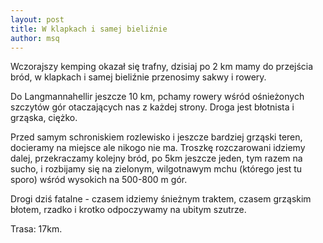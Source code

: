 ```yaml
---
layout: post
title: W klapkach i samej bieliźnie
author: msq
---
```


Wczorajszy kemping okazał się trafny, dzisiaj po 2 km mamy do przejścia bród, w klapkach i samej bieliźnie przenosimy sakwy i rowery.

Do Langmannahellir jeszcze 10 km, pchamy rowery wśród ośnieżonych szczytów gór otaczających nas z każdej strony. Droga jest błotnista i grząska, ciężko. 

Przed samym schroniskiem rozlewisko i jeszcze bardziej grząski teren, docieramy na miejsce ale nikogo nie ma. Troszkę rozczarowani idziemy dalej, przekraczamy kolejny bród, po 5km jeszcze jeden, tym razem na sucho, i rozbijamy się na zielonym, wilgotnawym mchu (którego jest tu sporo) wśród wysokich na 500-800 m gór. 

Drogi dziś fatalne - czasem idziemy śnieżnym traktem, czasem grząskim błotem, rzadko i krotko odpoczywamy na ubitym szutrze. 


Trasa: 17km.

